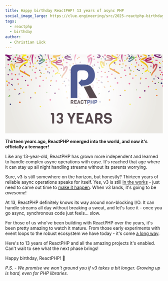 ```yaml
---
title: Happy birthday ReactPHP! 13 years of async PHP
social_image_large: https://clue.engineering/src/2025-reactphp-birthday.png
tags:
  - reactphp
  - birthday
author:
  - Christian Lück
---
```


![ReactPHP – 13 years](../src/2025-reactphp-birthday.png)

**Thirteen years ago, ReactPHP emerged into the world, and now it's officially a teenager!**

Like any 13-year-old, ReactPHP has grown more independent and learned to handle complex async operations with ease. It's reached that age where it can stay up all night handling streams without its parents worrying.

Sure, v3 is still somewhere on the horizon, but honestly? Thirteen years of reliable async operations speaks for itself. Yes, v3 is still [in the works](https://github.com/orgs/reactphp/discussions/481) - just need to carve out time to [make it happen](https://github.com/sponsors/reactphp). When v3 lands, it's going to be *awesome*!

At 13, ReactPHP definitely knows its way around non-blocking I/O. It can handle streams all day without breaking a sweat, and let's face it - once you go async, synchronous code just feels... slow.

For those of us who've been building with ReactPHP over the years, it's been pretty amazing to watch it mature. From those early experiments with event loops to the robust ecosystem we have today - it's come [a long way](https://reactphp.org/changelog.html).

Here's to 13 years of ReactPHP and all the amazing projects it's enabled. Can't wait to see what the next phase brings!

Happy birthday, ReactPHP! 🚀

*P.S. - We promise we won't ground you if v3 takes a bit longer. Growing up is hard, even for PHP libraries.*

